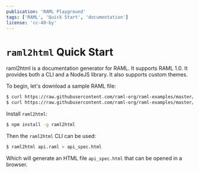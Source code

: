 ```yaml
---
publication: 'RAML Playground'
tags: ['RAML', 'Quick Start', 'documentation']
license: 'cc-40-by'
---
```


# `raml2html` Quick Start

raml2html is a documentation generator for RAML. It supports RAML 1.0. It provides both a CLI and a NodeJS library. It also supports custom themes.

To begin, let's download a sample RAML file:

```sh
$ curl https://raw.githubusercontent.com/raml-org/raml-examples/master/others/mobile-order-api/api.raml > api.raml
$ curl https://raw.githubusercontent.com/raml-org/raml-examples/master/others/mobile-order-api/assets.lib.raml > assets.lib.raml
```

Install `raml2html`:

```sh
$ npm install -g raml2html
```

Then the `raml2html` CLI can be used:

```sh
$ raml2html api.raml > api_spec.html
```

Which will generate an HTML file `api_spec.html` that can be opened in a browser.

